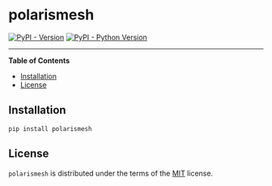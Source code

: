 # polarismesh

[![PyPI - Version](https://img.shields.io/pypi/v/polarismesh.svg)](https://pypi.org/project/polarismesh)
[![PyPI - Python Version](https://img.shields.io/pypi/pyversions/polarismesh.svg)](https://pypi.org/project/polarismesh)

-----

**Table of Contents**

- [Installation](#installation)
- [License](#license)

## Installation

```console
pip install polarismesh
```

## License

`polarismesh` is distributed under the terms of the [MIT](https://spdx.org/licenses/MIT.html) license.
